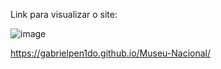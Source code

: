 
Link para visualizar o site:

![image](https://github.com/GabrielPen1do/Museu-Nacional/assets/128743283/396806bc-69e9-4e9f-b82b-4c6b4f00196a)


https://gabrielpen1do.github.io/Museu-Nacional/
